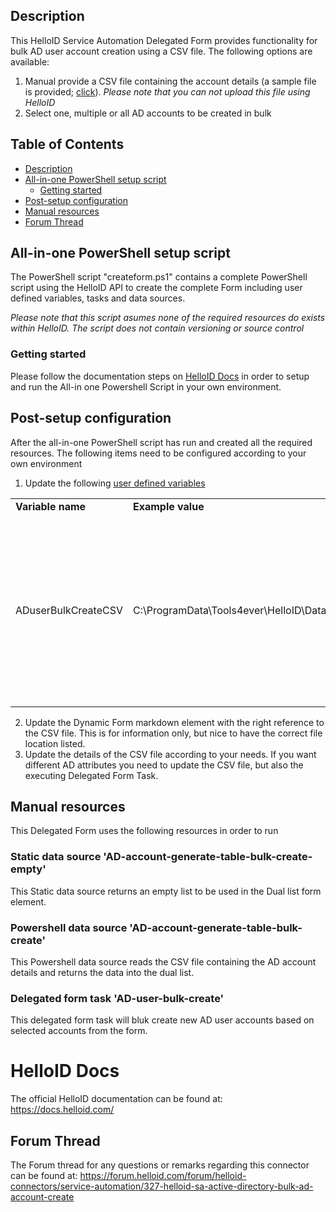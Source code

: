 <!-- Description -->
## Description
This HelloID Service Automation Delegated Form provides functionality for bulk AD user account creation using a CSV file. The following options are available:
 1. Manual provide a CSV file containing the account details (a sample file is provided; [click](https://github.com/Tools4everBV/HelloID-Conn-SA-Full-AD-AccountCreate-Bulk/blob/main/Manual%20resources/bulk_create_ad_account.csv)). _Please note that you can not upload this file using HelloID_
 2. Select one, multiple or all AD accounts to be created in bulk

 
<!-- TABLE OF CONTENTS -->
## Table of Contents
* [Description](#description)
* [All-in-one PowerShell setup script](#all-in-one-powershell-setup-script)
  * [Getting started](#getting-started)
* [Post-setup configuration](#post-setup-configuration)
* [Manual resources](#manual-resources)
* [Forum Thread](#forum-thread)


## All-in-one PowerShell setup script
The PowerShell script "createform.ps1" contains a complete PowerShell script using the HelloID API to create the complete Form including user defined variables, tasks and data sources.

 _Please note that this script asumes none of the required resources do exists within HelloID. The script does not contain versioning or source control_


### Getting started
Please follow the documentation steps on [HelloID Docs](https://docs.helloid.com/hc/en-us/articles/360017556559-Service-automation-GitHub-resources) in order to setup and run the All-in one Powershell Script in your own environment.

 
## Post-setup configuration
After the all-in-one PowerShell script has run and created all the required resources. The following items need to be configured according to your own environment
 1. Update the following [user defined variables](https://docs.helloid.com/hc/en-us/articles/360014169933-How-to-Create-and-Manage-User-Defined-Variables)
<table>
  <tr><td><strong>Variable name</strong></td><td><strong>Example value</strong></td><td><strong>Description</strong></td></tr>
  <tr><td>ADuserBulkCreateCSV</td><td>C:\ProgramData\Tools4ever\HelloID\Data\bulk_create_ad_account.csv</td><td>Path to CSV file containing the AD account details. This file needs to be accessible by your HelloID Agent (local file or shared folder) </td></tr>
</table>

 2. Update the Dynamic Form markdown element with the right reference to the CSV file. This is for information only, but nice to have the correct file location listed.
 3. Update the details of the CSV file according to your needs. If you want different AD attributes you need to update the CSV file, but also the executing Delegated Form Task.


## Manual resources
This Delegated Form uses the following resources in order to run

### Static data source 'AD-account-generate-table-bulk-create-empty'
This Static data source returns an empty list to be used in the Dual list form element.

### Powershell data source 'AD-account-generate-table-bulk-create'
This Powershell data source reads the CSV file containing the AD account details and returns the data into the dual list.  

### Delegated form task 'AD-user-bulk-create'
This delegated form task will bluk create new AD user accounts based on selected accounts from the form.

# HelloID Docs
The official HelloID documentation can be found at: https://docs.helloid.com/

## Forum Thread
The Forum thread for any questions or remarks regarding this connector can be found at: https://forum.helloid.com/forum/helloid-connectors/service-automation/327-helloid-sa-active-directory-bulk-ad-account-create

